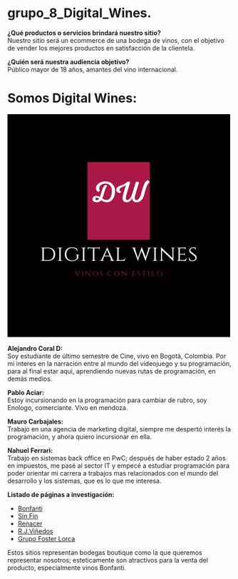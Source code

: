 ﻿# grupo_8_Digital_Wines.

<p><strong>¿Qué productos o servicios brindará nuestro sitio?</strong></br>
Nuestro sitio será un ecommerce de una bodega de vinos, con el objetivo de vender los mejores productos en satisfacción de la clientela.</p>

<p><strong>¿Quién será nuestra audiencia objetivo?</strong></br>
Público mayor de 18 años, amantes del vino internacional.</p>

<h1>Somos Digital Wines:</h1>
<img  src="\dw.png" alt=""  />

<p><strong>Alejandro Coral D:</strong></br>
Soy estudiante de último semestre de Cine, vivo en Bogotá, Colombia. Por mi interes en la narración entre al mundo del videojuego y su programación, para al final estar aqui, aprendiendo nuevas rutas de programación, en demás medios.</p>

<p><strong>Pablo Aciar:</strong></br>
Estoy incursionando en la programación para cambiar de rubro, soy Enologo, comerciante.
Vivo en mendoza.</p>

<p><strong>Mauro Carbajales:</strong></br>
Trabajo en una agencia de marketing digital, siempre me despertó interés la programación, y ahora quiero incursionar en ella.</p>

<p><strong>Nahuel Ferrari:</strong></br>
Trabajo en sistemas back office en PwC; después de haber estado 2 años en impuestos, me pasé al sector IT y empecé a estudiar programación para poder orientar mi carrera a trabajos mas relacionados con el mundo del desarrollo y los sistemas, que es lo que me interesa.</p>

<p><strong>Listado de páginas a investigación:</strong></br></p>
<ul>
<li><a href="https://www.vinosbonfanti.com.ar/">Bonfanti</a></li>
<li><a href="https://www.bodegasinfin.com/">Sin Fin</a></li>
<li><a href="https://www.bodegarenacer.com.ar/">Renacer</a></li>
<li><a href="https://www.rjvinedos.com/">R.J.Viñedos</a></li>
<li><a href="http://www.grupofosterlorca.com/bodegalorca_bodega.html">Grupo Foster Lorca</a></li>
</ul>

<p>Estos sitios representan bodegas boutique como la que queremos representar nosotros; esteticamente son atractivos para la venta del producto, especialmente vinos Bonfanti.</p>
